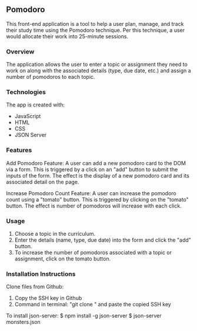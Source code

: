 ## Pomodoro 
This front-end application is a tool to help a user plan, manage, and track their study time using the Pomodoro technique. Per this technique, a user would allocate their work into 25-minute sessions. 

### Overview 
The application allows the user to enter a topic or assignment they need to work on along with the associated details (type, due date, etc.) and assign a number of pomodoros to each topic.


### Technologies
The app is created with:
* JavaScript
* HTML
* CSS
* JSON Server


### Features
Add Pomodoro Feature:
A user can add a new pomodoro card to the DOM via a form. This is triggered by a click on an "add" button to submit the inputs of the form. The effect is the display of a new pomodoro card and its associated detail on the page. 


Increase Pomodoro Count Feature: 
A user can increase the pomodoro count using a "tomato" button. This is triggered by clicking on the "tomato" button. The effect is number of pomodoros will increase with each click. 

### Usage
1) Choose a topic in the curriculum. 
2) Enter the details (name, type, due date) into the form and click the "add" button.
3) To increase the number of pomodoros associated with a topic or assignment, click on the tomato button. 

### Installation Instructions
Clone files from Github:
1) Copy the SSH key in Github
2) Command in terminal: 
"git clone " and paste the copied SSH key

To install json-server:
$  npm install -g json-server
$  json-server monsters.json







